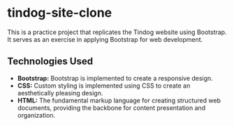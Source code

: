 # tindog-site-clone
This is a practice project that replicates the Tindog website using Bootstrap. It serves as an exercise in applying Bootstrap for web development.

## Technologies Used
- **Bootstrap:** Bootstrap is implemented to create a responsive design.
- **CSS:** Custom styling is implemented using CSS to create an aesthetically pleasing design.
- **HTML:** The fundamental markup language for creating structured web documents, providing the backbone for content presentation and organization.
